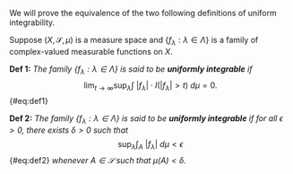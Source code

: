 We will prove the equivalence of the two following definitions of uniform integrability.

Suppose $(X, \mathcal{S}, \mu)$ is a measure space and $\{f_{\lambda} : \lambda \in \Lambda\}$ is a family of complex-valued measurable functions on $X$.

**Def 1:** *The family $\{f_{\lambda} : \lambda \in \Lambda\}$ is said to be __uniformly integrable__ if* 
$$ \lim_{t\rightarrow\infty} \sup_{\lambda} \int\ |f_{\lambda}|\cdot I(|f_{\lambda}| > t) \ d\mu = 0. $$ {#eq:def1}

**Def 2:** *The family $\{f_{\lambda} : \lambda \in \Lambda\}$ is said to be __uniformly integrable__ if for all $\epsilon > 0$, there exists $\delta > 0$ such that*
$$ \sup_{\lambda} \int_{A}\ |f_{\lambda}| \ d\mu < \epsilon $$ {#eq:def2}
*whenever $A \in \mathcal{S}$ such that $\mu(A) < \delta$.*
